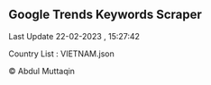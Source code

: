 

## Google Trends Keywords Scraper 
 
Last Update 22-02-2023 , 15:27:42

Country List :
VIETNAM.json



© Abdul Muttaqin 
